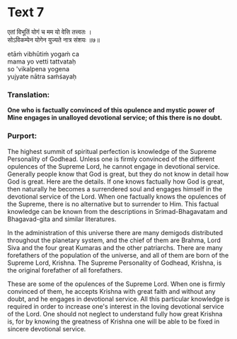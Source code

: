 # Text 7

एतां विभूतिं योगं च मम यो वेत्ति तत्त्वतः ।  
सोऽविकम्पेन योगेन युज्यते नात्र संशयः ॥७॥

etāḿ vibhūtiḿ yogaḿ ca  
mama yo vetti tattvataḥ  
so 'vikalpena yogena  
yujyate nātra saḿśayaḥ



### Translation:

**One who is factually convinced of this opulence and mystic power of Mine engages in unalloyed devotional service; of this there is no doubt.**

### Purport:

The highest summit of spiritual perfection is knowledge of the Supreme Personality of Godhead. Unless one is firmly convinced of the different opulences of the Supreme Lord, he cannot engage in devotional service. Generally people know that God is great, but they do not know in detail how God is great. Here are the details. If one knows factually how God is great, then naturally he becomes a surrendered soul and engages himself in the devotional service of the Lord. When one factually knows the opulences of the Supreme, there is no alternative but to surrender to Him. This factual knowledge can be known from the descriptions in Srimad-Bhagavatam and Bhagavad-gita and similar literatures.

In the administration of this universe there are many demigods distributed throughout the planetary system, and the chief of them are Brahma, Lord Siva and the four great Kumaras and the other patriarchs. There are many forefathers of the population of the universe, and all of them are born of the Supreme Lord, Krishna. The Supreme Personality of Godhead, Krishna, is the original forefather of all forefathers.

These are some of the opulences of the Supreme Lord. When one is firmly convinced of them, he accepts Krishna with great faith and without any doubt, and he engages in devotional service. All this particular knowledge is required in order to increase one's interest in the loving devotional service of the Lord. One should not neglect to understand fully how great Krishna is, for by knowing the greatness of Krishna one will be able to be fixed in sincere devotional service.
